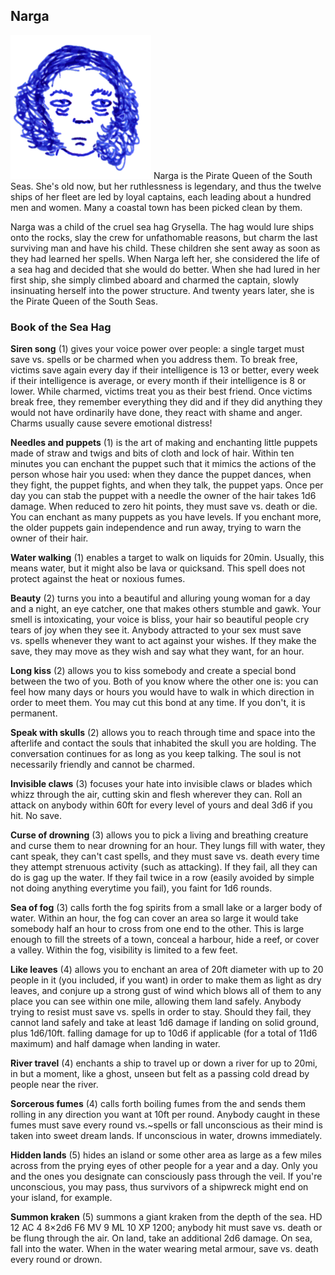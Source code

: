## Narga

![Narga](Narga.png) Narga is the Pirate Queen of the South Seas. She's
old now, but her ruthlessness is legendary, and thus the twelve ships
of her fleet are led by loyal captains, each leading about a hundred
men and women. Many a coastal town has been picked clean by them.

Narga was a child of the cruel sea hag Grysella. The hag would lure
ships onto the rocks, slay the crew for unfathomable reasons, but
charm the last surviving man and have his child. These children she
sent away as soon as they had learned her spells. When Narga left her,
she considered the life of a sea hag and decided that she would do
better. When she had lured in her first ship, she simply climbed
aboard and charmed the captain, slowly insinuating herself into the
power structure. And twenty years later, she is the Pirate Queen of
the South Seas.

### Book of the Sea Hag

**Siren song** (1) gives your voice power over people: a single target
must save vs. spells or be charmed when you address them. To break
free, victims save again every day if their intelligence is 13 or
better, every week if their intelligence is average, or every month if
their intelligence is 8 or lower. While charmed, victims treat you as
their best friend. Once victims break free, they remember everything
they did and if they did anything they would not have ordinarily have
done, they react with shame and anger. Charms usually cause severe
emotional distress!

**Needles and puppets** (1) is the art of making and enchanting little
puppets made of straw and twigs and bits of cloth and lock of hair.
Within ten minutes you can enchant the puppet such that it mimics the
actions of the person whose hair you used: when they dance the puppet
dances, when they fight, the puppet fights, and when they talk, the
puppet yaps. Once per day you can stab the puppet with a needle the
owner of the hair takes 1d6 damage. When reduced to zero hit points,
they must save vs. death or die. You can enchant as many puppets as
you have levels. If you enchant more, the older puppets gain
independence and run away, trying to warn the owner of their hair.

**Water walking** (1) enables a target to walk on liquids for 20min.
Usually, this means water, but it might also be lava or quicksand.
This spell does not protect against the heat or noxious fumes.

**Beauty** (2) turns you into a beautiful and alluring young woman for
a day and a night, an eye catcher, one that makes others stumble and
gawk. Your smell is intoxicating, your voice is bliss, your hair so
beautiful people cry tears of joy when they see it. Anybody attracted
to your sex must save vs. spells whenever they want to act against
your wishes. If they make the save, they may move as they wish and say
what they want, for an hour.

**Long kiss** (2) allows you to kiss somebody and create a special
bond between the two of you. Both of you know where the other one is:
you can feel how many days or hours you would have to walk in which
direction in order to meet them. You may cut this bond at any time. If
you don't, it is permanent.

**Speak with skulls** (2) allows you to reach through time and space
into the afterlife and contact the souls that inhabited the skull you
are holding. The conversation continues for as long as you keep
talking. The soul is not necessarily friendly and cannot be charmed.

**Invisible claws** (3) focuses your hate into invisible claws or
blades which whizz through the air, cutting skin and flesh wherever
they can. Roll an attack on anybody within 60ft for every level of
yours and deal 3d6 if you hit. No save.

**Curse of drowning** (3) allows you to pick a living and breathing
creature and curse them to near drowning for an hour. They lungs fill
with water, they cant speak, they can't cast spells, and they must
save vs. death every time they attempt strenuous activity (such as
attacking). If they fail, all they can do is gag up the water. If they
fail twice in a row (easily avoided by simple not doing anything
everytime you fail), you faint for 1d6 rounds.

**Sea of fog** (3) calls forth the fog spirits from a small lake or a
larger body of water. Within an hour, the fog can cover an area so
large it would take somebody half an hour to cross from one end to the
other. This is large enough to fill the streets of a town, conceal a
harbour, hide a reef, or cover a valley. Within the fog, visibility is
limited to a few feet.

**Like leaves** (4) allows you to enchant an area of 20ft diameter
with up to 20 people in it (you included, if you want) in order to
make them as light as dry leaves, and conjure up a strong gust of wind
which blows all of them to any place you can see within one mile,
allowing them land safely. Anybody trying to resist must save
vs. spells in order to stay. Should they fail, they cannot land safely
and take at least 1d6 damage if landing on solid ground, plus
1d6/10ft. falling damage for up to 10d6 if applicable (for a total of
11d6 maximum) and half damage when landing in water.

**River travel** (4) enchants a ship to travel up or down a river for
up to 20mi, in but a moment, like a ghost, unseen but felt as a
passing cold dread by people near the river.

**Sorcerous fumes** (4) calls forth boiling fumes from the and sends
them rolling in any direction you want at 10ft per round. Anybody
caught in these fumes must save every round vs.~spells or fall
unconscious as their mind is taken into sweet dream lands. If
unconscious in water, drowns immediately.

**Hidden lands** (5) hides an island or some other area as large as a
few miles across from the prying eyes of other people for a year and a
day. Only you and the ones you designate can consciously pass through
the veil. If you're unconscious, you may pass, thus survivors of a
shipwreck might end on your island, for example.

**Summon kraken** (5) summons a giant kraken from the depth of the
sea. HD 12 AC 4 8×2d6 F6 MV 9 ML 10 XP 1200; anybody hit must save
vs. death or be flung through the air. On land, take an additional 2d6
damage. On sea, fall into the water. When in the water wearing metal
armour, save vs. death every round or drown.

